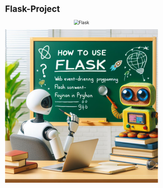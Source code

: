 # Flask-Project

<p align="center">
  <img src="https://img.shields.io/badge/Flask-FFD700?logo=flask&logoColor=black" alt="Flask">
</p>

![image](assets/Flask.jpeg)